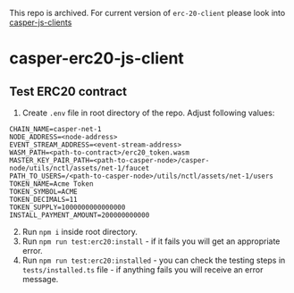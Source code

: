 This repo is archived. For current version of `erc-20-client` please look into [casper-js-clients](https://github.com/casper-network/casper-contracts-js-clients)
# casper-erc20-js-client

## Test ERC20 contract

1. Create `.env` file in root directory of the repo. Adjust following values:
```
CHAIN_NAME=casper-net-1
NODE_ADDRESS=<node-address>
EVENT_STREAM_ADDRESS=<event-stream-address>
WASM_PATH=<path-to-contract>/erc20_token.wasm
MASTER_KEY_PAIR_PATH=<path-to-casper-node>/casper-node/utils/nctl/assets/net-1/faucet
PATH_TO_USERS=/<path-to-casper-node>/utils/nctl/assets/net-1/users
TOKEN_NAME=Acme Token
TOKEN_SYMBOL=ACME
TOKEN_DECIMALS=11
TOKEN_SUPPLY=1000000000000000
INSTALL_PAYMENT_AMOUNT=200000000000
```

2. Run `npm i` inside root directory.
3. Run `npm run test:erc20:install` - if it fails you will get an appropriate error.
4. Run `npm run test:erc20:installed` - you can check the testing steps in `tests/installed.ts` file - if anything fails you will receive an error message.
